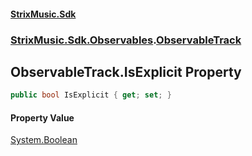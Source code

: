 #### [StrixMusic.Sdk](./index.md 'index')
### [StrixMusic.Sdk.Observables](./StrixMusic-Sdk-Observables.md 'StrixMusic.Sdk.Observables').[ObservableTrack](./StrixMusic-Sdk-Observables-ObservableTrack.md 'StrixMusic.Sdk.Observables.ObservableTrack')
## ObservableTrack.IsExplicit Property
```csharp
public bool IsExplicit { get; set; }
```
#### Property Value
[System.Boolean](https://docs.microsoft.com/en-us/dotnet/api/System.Boolean 'System.Boolean')  
